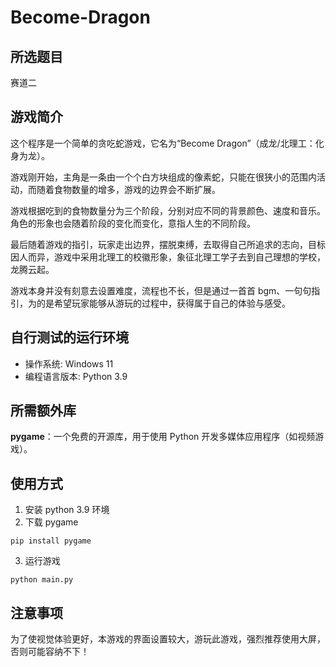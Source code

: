 # Become-Dragon
## 所选题目
赛道二
## 游戏简介
这个程序是一个简单的贪吃蛇游戏，它名为“Become Dragon”（成龙/北理工：化身为龙）。

游戏刚开始，主角是一条由一个个白方块组成的像素蛇，只能在很狭小的范围内活动，而随着食物数量的增多，游戏的边界会不断扩展。

游戏根据吃到的食物数量分为三个阶段，分别对应不同的背景颜色、速度和音乐。角色的形象也会随着阶段的变化而变化，意指人生的不同阶段。

最后随着游戏的指引，玩家走出边界，摆脱束缚，去取得自己所追求的志向，目标因人而异，游戏中采用北理工的校徽形象，象征北理工学子去到自己理想的学校，龙腾云起。

游戏本身并没有刻意去设置难度，流程也不长，但是通过一首首 bgm、一句句指引，为的是希望玩家能够从游玩的过程中，获得属于自己的体验与感受。

## 自行测试的运行环境
- 操作系统: Windows 11
- 编程语言版本: Python 3.9

## 所需额外库
**pygame**：一个免费的开源库，用于使用 Python 开发多媒体应用程序（如视频游戏）。

## 使用方式
1. 安装 python 3.9 环境
2. 下载 pygame
```
pip install pygame
```
3. 运行游戏
```
python main.py
```

## 注意事项
为了使视觉体验更好，本游戏的界面设置较大，游玩此游戏，强烈推荐使用大屏，否则可能容纳不下！
